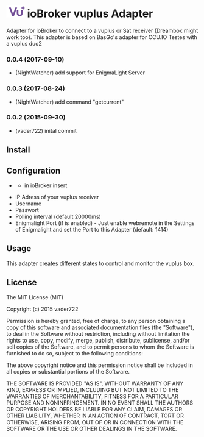![Logo](admin/vuplus.png)
ioBroker vuplus Adapter
==============
Adapter for ioBroker to connect to a vuplus or Sat receiver (Dreambox might work too).
This adapter is based on BasGo's adapter for CCU.IO
Testes with a vuplus duo2

### 0.0.4 (2017-09-10)
* (NightWatcher) add support for EnigmaLight Server

### 0.0.3 (2017-08-24)
* (NightWatcher) add command "getcurrent"

### 0.0.2 (2015-09-30)
* (vader722) inital commit

## Install

## Configuration
* - in ioBroker insert
 - IP Adress of your vuplus receiver
 - Username
 - Passwort
 - Polling interval (default 20000ms)
 - Enigmalight Port (if is enabled) - Just enable webremote in the Settings of Enigmalight and set the Port to this Adapter (default: 1414)

## Usage
This adapter creates different states to control and monitor the vuplus box.

## License

The MIT License (MIT)

Copyright (c) 2015 vader722

Permission is hereby granted, free of charge, to any person obtaining a copy
of this software and associated documentation files (the "Software"), to deal
in the Software without restriction, including without limitation the rights
to use, copy, modify, merge, publish, distribute, sublicense, and/or sell
copies of the Software, and to permit persons to whom the Software is
furnished to do so, subject to the following conditions:

The above copyright notice and this permission notice shall be included in
all copies or substantial portions of the Software.

THE SOFTWARE IS PROVIDED "AS IS", WITHOUT WARRANTY OF ANY KIND, EXPRESS OR
IMPLIED, INCLUDING BUT NOT LIMITED TO THE WARRANTIES OF MERCHANTABILITY,
FITNESS FOR A PARTICULAR PURPOSE AND NONINFRINGEMENT. IN NO EVENT SHALL THE
AUTHORS OR COPYRIGHT HOLDERS BE LIABLE FOR ANY CLAIM, DAMAGES OR OTHER
LIABILITY, WHETHER IN AN ACTION OF CONTRACT, TORT OR OTHERWISE, ARISING FROM,
OUT OF OR IN CONNECTION WITH THE SOFTWARE OR THE USE OR OTHER DEALINGS IN
THE SOFTWARE.
